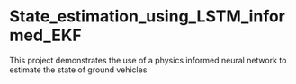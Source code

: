 # State_estimation_using_LSTM_informed_EKF
This project demonstrates  the use of a physics informed neural network to estimate the state of ground vehicles
